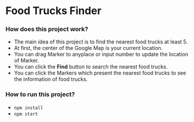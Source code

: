 # Food Trucks Finder

<h3>How does this project work?</h3>

  - The main idea of this project is to find the nearest food trucks at least 5.
  - At first, the center of the Google Map is your current location.
  - You can drag Marker to anyplace or input number to update the location of Marker.
  - You can click the <b>Find</b> button to search the nearest food trucks.
  - You can click the Markers which present the nearest food trucks to see the information of food trucks.

<h3>How to run this project?</h3>

- `npm install`
- `npm start`

